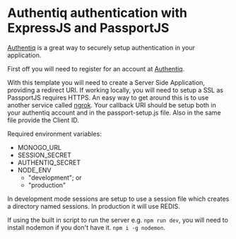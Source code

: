 # Authentiq authentication with ExpressJS and PassportJS

[Authentiq](https://www.authentiq.com/) is a great way to securely setup authentication in your application.

First off you will need to register for an account at [Authentiq](https://www.authentiq.com/).

With this template you will need to create a Server Side Application, providing a redirect URI. If working locally, you will need to setup a SSL as PassportJS requires HTTPS. An easy way to get around this is to use another service called [ngrok](https://ngrok.com/). Your callback URI should be setup both in your authentiq account and in the passport-setup.js file. Also in the same file provide the Client ID.

Required environment variables:
* MONOGO_URL
* SESSION_SECRET
* AUTHENTIQ_SECRET
* NODE_ENV
  * "development"; or
  * "production"

In development mode sessions are setup to use a session file which creates a directory named sessions. In production it will use REDIS.

If using the built in script to run the server e.g. `npm run dev`, you will need to install nodemon if you don't have it. `npm i -g nodemon`.
